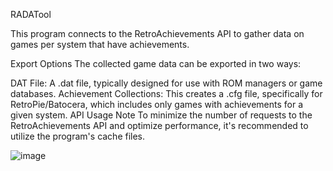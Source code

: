 RADATool

This program connects to the RetroAchievements API to gather data on games per system that have achievements.

Export Options
The collected game data can be exported in two ways:

DAT File: A .dat file, typically designed for use with ROM managers or game databases.
Achievement Collections: This creates a .cfg file, specifically for RetroPie/Batocera, which includes only games with achievements for a given system.
API Usage Note
To minimize the number of requests to the RetroAchievements API and optimize performance, it's recommended to utilize the program's cache files.


![image](https://github.com/user-attachments/assets/8be95e76-cdd7-4750-8994-6033a2bdec14)
